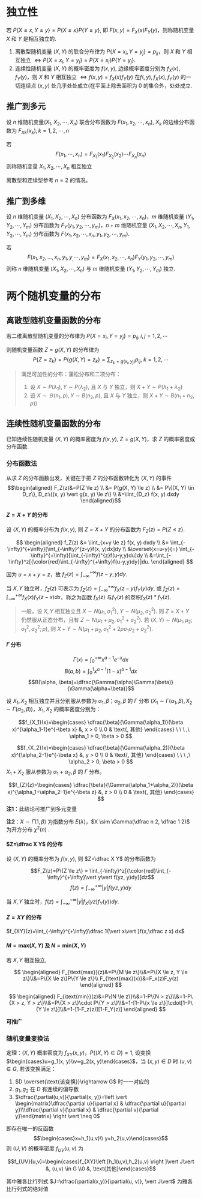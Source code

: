 # 独立性

若 $P\{X \le x, Y \le y\} = P\{X \le x\}P\{Y \le y\}$, 即 $F(x,y)=F_X(x)F_Y(y)$，则称随机变量 $X$ 和 $Y$ 是相互独立的.

1. 离散型随机变量 $(X, Y)$ 的联合分布律为 $P\{X=x_i,Y=y_j\}=p_{ij}$，则 $X$ 和  $Y$ 相互独立 $\Leftrightarrow P\{X=x_i,Y=y_j\}=P\{X=x_i\}P\{Y=y_j\}$.
2. 连续性随机变量 $(X, Y)$ 的概率密度为 $f(x, y)$, 边缘概率密度分别为 $f_X(x), f_Y(y)$，则 $X$ 和  $Y$ 相互独立 $\Leftrightarrow f(x, y) = f_X(x)f_Y(y)$ 在$f(, y), f_X(x), f_Y(y)$ 的一切连续点 $(x, y)$ 处几乎处处成立(在平面上除去面积为 0 的集合外，处处成立.
## 推广到多元

设 $n$ 维随机变量$(X_1, X_2, \cdots, X_n)$ 联合分布函数为 $F(x_1, x_2, \cdots, x_n)$, $X_k$ 的边缘分布函数为 $F_{Xk}(x_k), k=1,2,\cdots,n$

若 
$$F(x_1, \cdots, x_n)=F_{X_1}(x_1)F_{X_2}(x_2)\cdots F_{X_n}(x_n)$$
则称随机变量  $X_1, X_2, \cdots, X_n$ 相互独立

离散型和连续型参考 $n=2$ 的情况。

## 推广到多维

设 $n$ 维随机变量 $(X_1, X_2, \cdots, X_n)$ 分布函数为 $F_X(x_1, x_2, \cdots, x_n)$，$m$ 维随机变量 $(Y_1, Y_2, \cdots, Y_m)$ 分布函数为 $F_Y(y_1, y_2, \cdots, y_m)$，$n+m$ 维随机变量 $(X_1, X_2, \cdots, X_n, Y_1, Y_2, \cdots, Y_m)$ 分布函数为 $F(x_1, x_2, \cdots, x_n, y_1, y_2, \cdots, y_m)$.

若 $$F(x_1, x_2, \dots, x_n, y_1, y_, \cdots, y_m)=F_X(x_1, x_2, \cdots, x_n)F_Y(y_1, y_2, \cdots, y_m)$$ 则称 $n$ 维随机变量 $(X_1, X_2, \cdots, X_n)$ 与 $m$ 维随机变量 $(Y_1, Y_2, \cdots, Y_m)$ 独立.

# 两个随机变量的分布

## 离散型随机变量函数的分布

若二维离散型随机变量的分布律为 $P\{X=x_i, Y=y_j\}=p_{ij}, i,j=1,2,\cdots$

则随机变量函数 $Z=g(X, Y)$ 的分布律为 $$P\{Z=z_k\}=P\{g(X,Y)=z_k\}=\sum_{z_k=g(x_i,y_j)}p_{ij},\ k=1,2,\cdots$$
> 满足可加性的分布：蒲松分布和二项分布：
> 1. 设 $X \sim P(\lambda_1), Y \sim P(\lambda_2)$, 且 $X$ 与 $Y$ 独立，则 $X+Y \sim P(\lambda_1+\lambda_2)$
> 2. 设 $X \sim Ｂ(n_1, p), Y \sim B(n_2, p)$, 且 $X$ 与 $Y$ 独立，则 $X+Y \sim B(n_1+n_2, p))$

## 连续性随机变量函数的分布

已知连续性随机变量 $(X, Y)$ 的概率密度为 $f(x, y)$, $Z=g(X, Y)$，求 $Z$ 的概率密度或分布函数.

### 分布函数法

从求 $Z$ 的分布函数出发，关键在于把 $Z$ 的分布函数转化为 $(X, Y)$ 的事件
$$\begin{aligned}
F_Z(z)&=P(Z \le z) \\ &= P(g(X, Y) \le z) \\ &= P\{(X, Y) \in D_z\}, D_z:\{(x, y) \vert  g(x, y) \le z\} \\ &=\iint_{D_z} f(x, y) dxdy
\end{aligned}$$

#### $Z=X+Y$ 的分布

设 $(X, Y)$ 的概率分布为 $f(x, y)$, 则 $Z=X+Y$ 的分布函数为 $F_Z(z)=P\{Z \le z\}$.

$$
\begin{aligned}
f_Z(z)
&= \iint_{x+y \le z} f(x, y) dxdy \\
&= \int_{-\infty}^{+\infty}[\int_{-\infty}^{z-y}f(x, y)dx]dy \\
&\overset{x=u-y}{=} \int_{-\infty}^{+\infty}[\int_{-\infty}^{z}f(u-y,y)du]dy \\
&=\int_{-\infty}^z[{\color{red}\int_{-\infty}^{+\infty}f(u-y,y)dy}]du.
\end{aligned}
$$

因为 $u=x+y=z$，故 $f_Z(z)=\int_{-\infty}^{+\infty}f(z-y, y)dy$.

当 $X, Y$ 独立时，$f_Z(z)$ 可表示为 $f_Z(z)=\int_{-\infty}^{+\infty}f_X(z-y)f_Y(y)dy$,
或 $f_Z(z)=\int_{-\infty}^{+\infty}f_X(x)f_Y(z-x)dx$，称之为函数 $f_X(z)$ 与$f_Y(z)$ 的卷积$f_X(z)*f_Y(z)$.

> 一般，设 $X, Y$ 相互独立且 $X \sim N(\mu_1,\sigma_1^2)$, $Y \sim N(\mu_2,\sigma_2^2)$. 则 $Z=X+Y$ 仍然服从正态分布，且有 $Z \sim N(\mu_1 + \mu_2, \sigma_1^2 + \sigma_2^2)$.
> 若 $(X, Y) \sim N(\mu_1,\mu_2;\sigma_1^2,\sigma_2^2;\rho)$, 则 $X+Y \sim N(\mu_1+\mu_2,\sigma_1^2+2\rho\sigma_1\sigma_2+\sigma_2^2)$. 

####  $\Gamma$ 分布

$$\Gamma(x)=\int_0^{+\infty}x^{a-1}e^{-x}dx$$
$$B(a,b)=\int_0^1x^{a-1}(1-x)^{b-1}dx$$
$$B(\alpha, \beta)=\dfrac{\Gamma(\alpha)\Gamma(\beta)}{\Gamma(\alpha+\beta)}$$

设 $X_1, X_2$ 相互独立并且分别服从参数为 $\alpha_1, \beta$；$\alpha_2, \beta$ 的 $\Gamma$ 分布 $(X_1 \sim \Gamma(\alpha_1, \beta), X_2 \sim \Gamma(\alpha_2, \beta))$，$X_1, X_2$ 的概率密度分别为：

$$f_{X_1}(x)=\begin{cases}
\dfrac{\beta}{\Gamma(\alpha_1)}(\beta x)^{\alpha_1-1}e^{-\beta x} &, x > 0 \\ 
0 & \text{, 其他}
\end{cases}  \ \ \ ,\ \alpha_1 > 0, \beta > 0
$$

$$f_{X_2}(x)=\begin{cases}
\dfrac{\beta}{\Gamma(\alpha_2)}(\beta x)^{\alpha_2-1}e^{-\beta x} &, y > 0 \\
0 & \text{, 其他}
\end{cases} \ \ \ ,\ \alpha_2 > 0, \beta > 0
$$
$X_1 + X_2$ 服从参数为 $\alpha_1+\alpha_2, \beta$ 的 $\Gamma$ 分布。

$$f_{Z}(z)=\begin{cases}
\dfrac{\beta}{\Gamma(\alpha_1+\alpha_2)}(\beta x)^{\alpha_1+\alpha_2-1}e^{-\beta z} &, z > 0 \\ 
0 & \text{, 其他}
\end{cases}
$$
**注1**：此结论可推广到多元变量

**注2**：$X \sim \Gamma(1, \beta)$  为指数分布 $E(\lambda)$，$X \sim \Gamma(\dfrac n 2, \dfrac 1 2)$ 为开方分布 $\chi^2(n)$ .

#### $Z=\dfrac X Y$ 的分布

设 $(X, Y)$ 的概率分布为 $f(x, y)$, 则 $Z=\dfrac X Y$ 的分布函数为 

$$F_Z(z)=P\{Z \le z\} = \int_{-\infty}^z[{\color{red}\int_{-\infty}^{+\infty}\vert y\vert f(yz, y)dy}]dz$$
$$f(z)=\int_{-\infty}^{+\infty}\vert y\vert f(yz, y)dy$$

当 $X, Y$ 独立时，$f(z)=\int_{-\infty}^{+\infty}\vert y\vert f_X(yz)f_Y(y))dy$.

#### $Z=XY$ 的分布 

$f_{XY}(z)=\int_{-\infty}^{+\infty}\dfrac 1{\vert x\vert }f(x,\dfrac z x) dx$

#### $M=\text{max}(X,Y)$ 及 $N=\text{min}(X, Y)$ 

若 $X, Y$ 相互独立,

$$
\begin{aligned}
F_{\text{max}}(z)&=P\{M \le z\}\\&=P\{X \le z, Y \le z\}\\&=P\{X \le z\}P\{Y \le z\}\\
F_{\text{max}(x)}&=F_x(z)F_y(z)
\end{aligned}
$$

$$
\begin{aligned}
F_{\text{min}}(z)&=P\{N \le z\}\\&=1-P\{N > z\}\\&=1-P\{X > z, Y > z\}\\&=P\{X > z\}\cdot P\{Y > z\}\\&=1-[1-P\{x \le z\}]\cdot[1-P\{Y \le z\}]\\&=1-[1-F_z(z)][1-F_Y(z)]
\end{aligned}
$$

**可推广**



### 随机变量变换法

定理：$(X, Y)$ 概率密度为 $f_{XY}(x, y)$，$P\{(X,Y) \in D\}=1$, 设变换 $\begin{cases}u=g_1(x, y)\\v=g_2(x, y)\end{cases}$，当 $(x, y) \in D$ 时 $(u, v) \in G$, 若该变换满足：

1. $D \overset{\text{该变换}}\rightarrow G$ 时一一对应的
2. $g_1, g_2$ 在 $D$ 有连续的偏导数
3. $\dfrac{\partial(u,v)}{\partial(x, y)}=\left \vert  \begin{matrix}\dfrac{\partial u}{\partial x} & \dfrac{\partial u}{\partial y}\\\dfrac{\partial v}{\partial x} & \dfrac{\partial v}{\partial y}\end{matrix} \right \vert  \neq 0$

即存在唯一的反函数 $$\begin{cases}x=h_1(u,v)\\ y=h_2(u,v)\end{cases}$$ 
则 $(U, V)$ 的概率密度 $f_{UV}(u,v)$ 为

$$f_{UV}(u,v)=\begin{cases}f_{XY}\left [h_1(u,v),h_2(u,v) \right ]\vert J\vert  &, (u,v) \in G \\0 &, \text{其他}\end{cases}$$

其中雅各比行列式 $J=\dfrac{\partial(x,y)}{\partial(u, v)}, \vert J\vert$ 为雅各比行列式的绝对值
